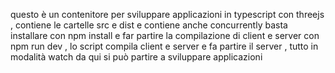 questo è un contenitore per sviluppare applicazioni in typescript con threejs , contiene le cartelle src e dist e contiene anche concurrently basta installare con npm install e far partire 
la compilazione di client e server con npm run dev , lo script compila client e server e fa partire il server , tutto in modalità watch da qui si può partire a sviluppare applicazioni
